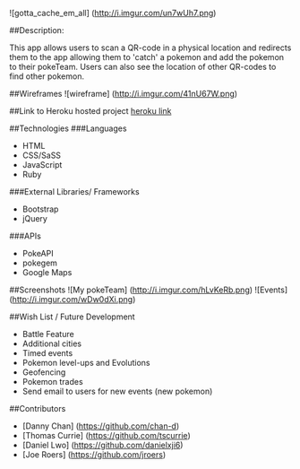 ![gotta_cache_em_all] (http://i.imgur.com/un7wUh7.png)


##Description: 

This app allows users to scan a QR-code in a physical location and redirects them to the app allowing them to 'catch' a pokemon and add the pokemon to their pokeTeam. Users can also see the location of other QR-codes to find other pokemon. 



##Wireframes
![wireframe] (http://i.imgur.com/41nU67W.png)

##Link to Heroku hosted project
[heroku link](http://cachemon.herokuapp.com/)

##Technologies
###Languages 
* HTML
* CSS/SaSS
* JavaScript
* Ruby


###External Libraries/ Frameworks
* Bootstrap
* jQuery

###APIs
* PokeAPI
* pokegem
* Google Maps

##Screenshots
![My pokeTeam] (http://i.imgur.com/hLvKeRb.png)
![Events] (http://i.imgur.com/wDw0dXi.png)

##Wish List / Future Development
* Battle Feature
* Additional cities
* Timed events
* Pokemon level-ups and Evolutions
* Geofencing
* Pokemon trades
* Send email to users for new events (new pokemon)

##Contributors 
* [Danny Chan] (https://github.com/chan-d)
* [Thomas Currie] (https://github.com/tscurrie)
* [Daniel Lwo] (https://github.com/danielxji6)
* [Joe Roers] (https://github.com/jroers)


